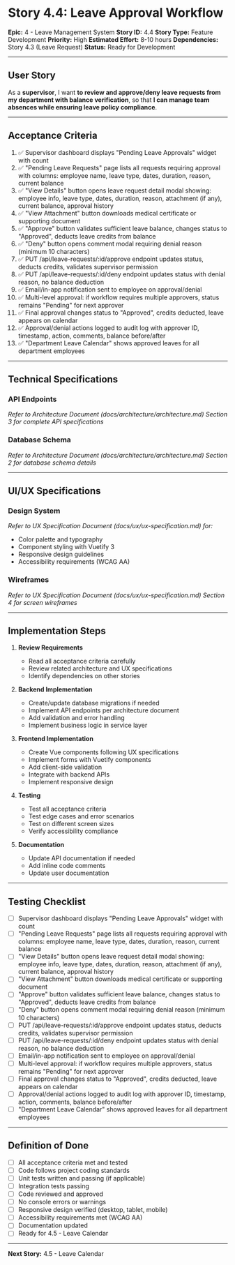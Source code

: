 # Story 4.4: Leave Approval Workflow

**Epic:** 4 - Leave Management System
**Story ID:** 4.4
**Story Type:** Feature Development
**Priority:** High
**Estimated Effort:** 8-10 hours
**Dependencies:** Story 4.3 (Leave Request)
**Status:** Ready for Development

---

## User Story

As a **supervisor**,
I want **to review and approve/deny leave requests from my department with balance verification**,
so that **I can manage team absences while ensuring leave policy compliance**.

---

## Acceptance Criteria

1. ✅ Supervisor dashboard displays "Pending Leave Approvals" widget with count
2. ✅ "Pending Leave Requests" page lists all requests requiring approval with columns: employee name, leave type, dates, duration, reason, current balance
3. ✅ "View Details" button opens leave request detail modal showing: employee info, leave type, dates, duration, reason, attachment (if any), current balance, approval history
4. ✅ "View Attachment" button downloads medical certificate or supporting document
5. ✅ "Approve" button validates sufficient leave balance, changes status to "Approved", deducts leave credits from balance
6. ✅ "Deny" button opens comment modal requiring denial reason (minimum 10 characters)
7. ✅ PUT /api/leave-requests/:id/approve endpoint updates status, deducts credits, validates supervisor permission
8. ✅ PUT /api/leave-requests/:id/deny endpoint updates status with denial reason, no balance deduction
9. ✅ Email/in-app notification sent to employee on approval/denial
10. ✅ Multi-level approval: if workflow requires multiple approvers, status remains "Pending" for next approver
11. ✅ Final approval changes status to "Approved", credits deducted, leave appears on calendar
12. ✅ Approval/denial actions logged to audit log with approver ID, timestamp, action, comments, balance before/after
13. ✅ "Department Leave Calendar" shows approved leaves for all department employees

---

## Technical Specifications

### API Endpoints

*Refer to Architecture Document (docs/architecture/architecture.md) Section 3 for complete API specifications*

### Database Schema

*Refer to Architecture Document (docs/architecture/architecture.md) Section 2 for database schema details*

---

## UI/UX Specifications

### Design System

*Refer to UX Specification Document (docs/ux/ux-specification.md) for:*
- Color palette and typography
- Component styling with Vuetify 3
- Responsive design guidelines
- Accessibility requirements (WCAG AA)

### Wireframes

*Refer to UX Specification Document (docs/ux/ux-specification.md) Section 4 for screen wireframes*

---

## Implementation Steps

1. **Review Requirements**
   - Read all acceptance criteria carefully
   - Review related architecture and UX specifications
   - Identify dependencies on other stories

2. **Backend Implementation**
   - Create/update database migrations if needed
   - Implement API endpoints per architecture document
   - Add validation and error handling
   - Implement business logic in service layer

3. **Frontend Implementation**
   - Create Vue components following UX specifications
   - Implement forms with Vuetify components
   - Add client-side validation
   - Integrate with backend APIs
   - Implement responsive design

4. **Testing**
   - Test all acceptance criteria
   - Test edge cases and error scenarios
   - Test on different screen sizes
   - Verify accessibility compliance

5. **Documentation**
   - Update API documentation if needed
   - Add inline code comments
   - Update user documentation

---

## Testing Checklist

- [ ] Supervisor dashboard displays "Pending Leave Approvals" widget with count
- [ ] "Pending Leave Requests" page lists all requests requiring approval with columns: employee name, leave type, dates, duration, reason, current balance
- [ ] "View Details" button opens leave request detail modal showing: employee info, leave type, dates, duration, reason, attachment (if any), current balance, approval history
- [ ] "View Attachment" button downloads medical certificate or supporting document
- [ ] "Approve" button validates sufficient leave balance, changes status to "Approved", deducts leave credits from balance
- [ ] "Deny" button opens comment modal requiring denial reason (minimum 10 characters)
- [ ] PUT /api/leave-requests/:id/approve endpoint updates status, deducts credits, validates supervisor permission
- [ ] PUT /api/leave-requests/:id/deny endpoint updates status with denial reason, no balance deduction
- [ ] Email/in-app notification sent to employee on approval/denial
- [ ] Multi-level approval: if workflow requires multiple approvers, status remains "Pending" for next approver
- [ ] Final approval changes status to "Approved", credits deducted, leave appears on calendar
- [ ] Approval/denial actions logged to audit log with approver ID, timestamp, action, comments, balance before/after
- [ ] "Department Leave Calendar" shows approved leaves for all department employees

---

## Definition of Done

- [ ] All acceptance criteria met and tested
- [ ] Code follows project coding standards
- [ ] Unit tests written and passing (if applicable)
- [ ] Integration tests passing
- [ ] Code reviewed and approved
- [ ] No console errors or warnings
- [ ] Responsive design verified (desktop, tablet, mobile)
- [ ] Accessibility requirements met (WCAG AA)
- [ ] Documentation updated
- [ ] Ready for 4.5 - Leave Calendar

---

**Next Story:** 4.5 - Leave Calendar
